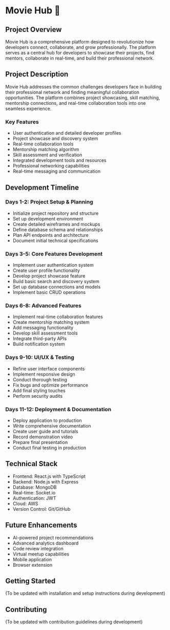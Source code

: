 # Movie Hub 🚀

## Project Overview
Movie Hub is a comprehensive platform designed to revolutionize how developers connect, collaborate, and grow professionally. The platform serves as a central hub for developers to showcase their projects, find mentors, collaborate in real-time, and build their professional network.

## Project Description
Movie Hub addresses the common challenges developers face in building their professional network and finding meaningful collaboration opportunities. The platform combines project showcasing, skill matching, mentorship connections, and real-time collaboration tools into one seamless experience.

### Key Features
- User authentication and detailed developer profiles
- Project showcase and discovery system
- Real-time collaboration tools
- Mentorship matching algorithm
- Skill assessment and verification
- Integrated development tools and resources
- Professional networking capabilities
- Real-time messaging and communication

## Development Timeline

### Days 1-2: Project Setup & Planning
- Initialize project repository and structure
- Set up development environment
- Create detailed wireframes and mockups
- Define database schema and relationships
- Plan API endpoints and architecture
- Document initial technical specifications

### Days 3-5: Core Features Development
- Implement user authentication system
- Create user profile functionality
- Develop project showcase feature
- Build basic search and discovery system
- Set up database connections and models
- Implement basic CRUD operations

### Days 6-8: Advanced Features
- Implement real-time collaboration features
- Create mentorship matching system
- Add messaging functionality
- Develop skill assessment tools
- Integrate third-party APIs
- Build notification system

### Days 9-10: UI/UX & Testing
- Refine user interface components
- Implement responsive design
- Conduct thorough testing
- Fix bugs and optimize performance
- Add final styling touches
- Perform security audits

### Days 11-12: Deployment & Documentation
- Deploy application to production
- Write comprehensive documentation
- Create user guide and tutorials
- Record demonstration video
- Prepare final presentation
- Conduct final testing in production

## Technical Stack
- Frontend: React.js with TypeScript
- Backend: Node.js with Express
- Database: MongoDB
- Real-time: Socket.io
- Authentication: JWT
- Cloud: AWS
- Version Control: Git/GitHub

## Future Enhancements
- AI-powered project recommendations
- Advanced analytics dashboard
- Code review integration
- Virtual meetup capabilities
- Mobile application
- Browser extension

## Getting Started
(To be updated with installation and setup instructions during development)

## Contributing
(To be updated with contribution guidelines during development)
